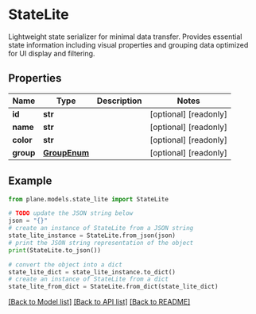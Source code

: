 # StateLite

Lightweight state serializer for minimal data transfer.  Provides essential state information including visual properties and grouping data optimized for UI display and filtering.

## Properties

Name | Type | Description | Notes
------------ | ------------- | ------------- | -------------
**id** | **str** |  | [optional] [readonly] 
**name** | **str** |  | [optional] [readonly] 
**color** | **str** |  | [optional] [readonly] 
**group** | [**GroupEnum**](GroupEnum.md) |  | [optional] [readonly] 

## Example

```python
from plane.models.state_lite import StateLite

# TODO update the JSON string below
json = "{}"
# create an instance of StateLite from a JSON string
state_lite_instance = StateLite.from_json(json)
# print the JSON string representation of the object
print(StateLite.to_json())

# convert the object into a dict
state_lite_dict = state_lite_instance.to_dict()
# create an instance of StateLite from a dict
state_lite_from_dict = StateLite.from_dict(state_lite_dict)
```
[[Back to Model list]](../README.md#documentation-for-models) [[Back to API list]](../README.md#documentation-for-api-endpoints) [[Back to README]](../README.md)


